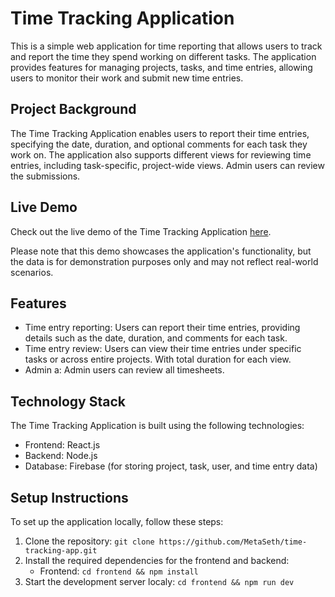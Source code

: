 # Time Tracking Application

This is a simple web application for time reporting that allows users to track and report the time they spend working on different tasks. The application provides features for managing projects, tasks, and time entries, allowing users to monitor their work and submit new time entries.

## Project Background

The Time Tracking Application enables users to report their time entries, specifying the date, duration, and optional comments for each task they work on. The application also supports different views for reviewing time entries, including task-specific, project-wide views. Admin users can review the submissions.


## Live Demo
Check out the live demo of the Time Tracking Application [here](https://time-tracking-app-7d901.web.app/).

Please note that this demo showcases the application's functionality, but the data is for demonstration purposes only and may not reflect real-world scenarios.
## Features

- Time entry reporting: Users can report their time entries, providing details such as the date, duration, and comments for each task.
- Time entry review: Users can view their time entries under specific tasks or across entire projects. With total duration for each view.
- Admin a: Admin users can review all timesheets.

## Technology Stack

The Time Tracking Application is built using the following technologies:

- Frontend: React.js
- Backend: Node.js
- Database: Firebase (for storing project, task, user, and time entry data)

## Setup Instructions

To set up the application locally, follow these steps:

1. Clone the repository: `git clone https://github.com/MetaSeth/time-tracking-app.git`
2. Install the required dependencies for the frontend and backend:
   - Frontend: `cd frontend && npm install`
4. Start the development server localy:
`cd frontend && npm run dev`
